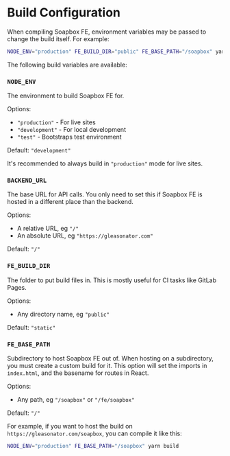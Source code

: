 # Build Configuration

When compiling Soapbox FE, environment variables may be passed to change the build itself.
For example:

```sh
NODE_ENV="production" FE_BUILD_DIR="public" FE_BASE_PATH="/soapbox" yarn build
```

The following build variables are available:

### `NODE_ENV`

The environment to build Soapbox FE for.

Options:
- `"production"` - For live sites
- `"development"` - For local development
- `"test"` - Bootstraps test environment

Default: `"development"`

It's recommended to always build in `"production"` mode for live sites.

### `BACKEND_URL`

The base URL for API calls.
You only need to set this if Soapbox FE is hosted in a different place than the backend.

Options:
- A relative URL, eg `"/"`
- An absolute URL, eg `"https://gleasonator.com"`

Default: `"/"`

### `FE_BUILD_DIR`

The folder to put build files in. This is mostly useful for CI tasks like GitLab Pages.

Options:
- Any directory name, eg `"public"`

Default: `"static"`

### `FE_BASE_PATH`

Subdirectory to host Soapbox FE out of.
When hosting on a subdirectory, you must create a custom build for it.
This option will set the imports in `index.html`, and the basename for routes in React.

Options:
- Any path, eg `"/soapbox"` or `"/fe/soapbox"`

Default: `"/"`

For example, if you want to host the build on `https://gleasonator.com/soapbox`, you can compile it like this:

```sh
NODE_ENV="production" FE_BASE_PATH="/soapbox" yarn build
```
